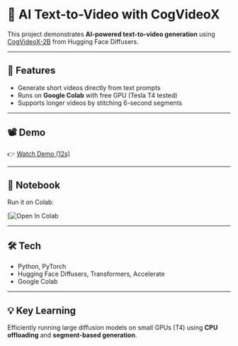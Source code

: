 # 🎥 AI Text-to-Video with CogVideoX

This project demonstrates **AI-powered text-to-video generation** using [CogVideoX-2B](https://huggingface.co/THUDM/CogVideoX-2b) from Hugging Face Diffusers.

---

## 🚀 Features
- Generate short videos directly from text prompts
- Runs on **Google Colab** with free GPU (Tesla T4 tested)
- Supports longer videos by stitching 6-second segments

---

## 📽️ Demo

👉 [Watch Demo (12s)](output_full_12s.mp4)

---

## 📒 Notebook

Run it on Colab:  

[![Open In Colab]([https://colab.research.google.com/drive/1uROrSXSfqxJ8h1x8biD0z9znyrBpUiBl#scrollTo=MD83jDvI2RWD](https://colab.research.google.com/drive/1uROrSXSfqxJ8h1x8biD0z9znyrBpUiBl?usp=sharing))

---

## 🛠 Tech
- Python, PyTorch  
- Hugging Face Diffusers, Transformers, Accelerate  
- Google Colab  

---

## 💡 Key Learning
Efficiently running large diffusion models on small GPUs (T4) using **CPU offloading** and **segment-based generation**.
